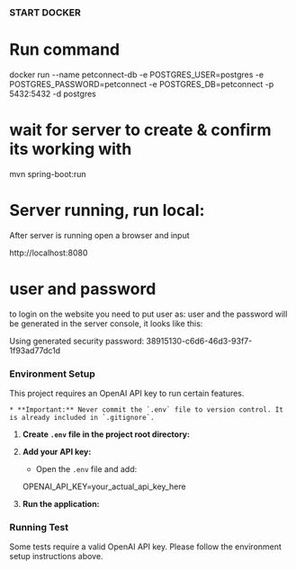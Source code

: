 


### START DOCKER ###


# Run command

docker run --name petconnect-db -e POSTGRES_USER=postgres -e POSTGRES_PASSWORD=petconnect -e POSTGRES_DB=petconnect -p 5432:5432 -d postgres

# wait for server to create & confirm its working with 

mvn spring-boot:run


# Server running, run local:

After server is running open a browser and input 

http://localhost:8080 

# user and password

to login on the website you need to put user as: user
and the password will be generated in the server console, it looks
like this:

Using generated security password: 38915130-c6d6-46d3-93f7-1f93ad77dc1d








### Environment Setup ###

This project requires an OpenAI API key to run certain features.


    * **Important:** Never commit the `.env` file to version control. It is already included in `.gitignore`.

1.  **Create `.env` file in the project root directory:**

2.  **Add your API key:**
    * Open the `.env` file and add:
    
    
    OPENAI_API_KEY=your_actual_api_key_here

3.  **Run the application:**

### Running Test ###

Some tests require a valid OpenAI API key. Please follow the environment setup instructions above.

